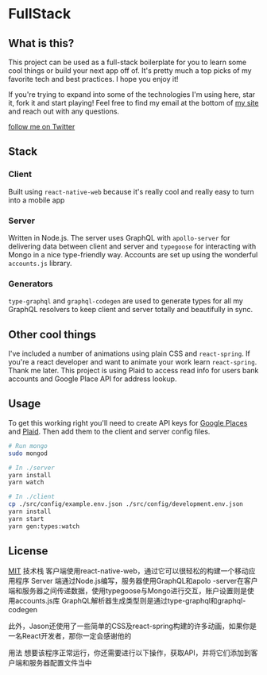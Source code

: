 # FullStack

## What is this?

This project can be used as a full-stack boilerplate for you to learn some cool things or build your next app off of. It's pretty much a top picks of my favorite tech and best practices. I hope you enjoy it!

If you're trying to expand into some of the technologies I'm using here, star it, fork it and start playing! Feel free to find my email at the bottom of [my site](https://trxrg.com/) and reach out with any questions.

[follow me on Twitter](https://twitter.com/TrillCyborg)

## Stack

### Client

Built using `react-native-web` because it's really cool and really easy to turn into a mobile app

### Server

Written in Node.js. The server uses GraphQL with `apollo-server` for delivering data between client and server and `typegoose` for interacting with Mongo in a nice type-friendly way.
Accounts are set up using the wonderful `accounts.js` library.

### Generators

`type-graphql` and `graphql-codegen` are used to generate types for all my GraphQL resolvers to keep client and server totally and beautifully in sync.

## Other cool things

I've included a number of animations using plain CSS and `react-spring`. If you're a react developer and want to animate your work learn `react-spring`. Thank me later. This project is using Plaid to access read info for users bank accounts and Google Place API for address lookup.

## Usage

To get this working right you'll need to create API keys for [Google Places](https://developers.google.com/places/web-service/intro) and [Plaid](https://plaid.com/). Then add them to the client and server config files.

```sh
# Run mongo
sudo mongod

# In ./server
yarn install
yarn watch

# In ./client
cp ./src/config/example.env.json ./src/config/development.env.json
yarn install
yarn start
yarn gen:types:watch
```

## License

[MIT](LICENSE)
技术栈
客户端使用react-native-web，通过它可以很轻松的构建一个移动应用程序
Server 端通过Node.js编写，服务器使用GraphQL和apolo -server在客户端和服务器之间传递数据，使用typegoose与Mongo进行交互，账户设置则是使用accounts.js库
GraphQL解析器生成类型则是通过type-graphql和graphql-codegen

此外，Jason还使用了一些简单的CSS及react-spring构建的许多动画，如果你是一名React开发者，那你一定会感谢他的

用法
想要该程序正常运行，你还需要进行以下操作，获取API，并将它们添加到客户端和服务器配置文件当中
